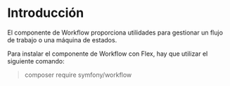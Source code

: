 Introducción
============

El componente de Workflow proporciona utilidades para gestionar un flujo de trabajo o una máquina de estados.


Para instalar el componente de Workflow con Flex, hay que utilizar el siguiente comando:

> composer require symfony/workflow


